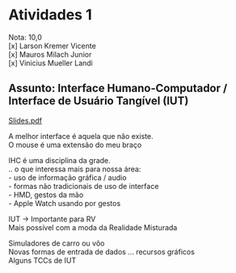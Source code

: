 # Atividades 1

Nota: 10,0  
[x] Larson Kremer Vicente  
[x] Mauros Milach Junior  
[x] Vinicius Mueller Landi  

## Assunto: Interface Humano-Computador / Interface de Usuário Tangível (IUT)  

[Slides.pdf](Slides.pdf)  

A melhor interface é aquela que não existe.  
O mouse é uma extensão do meu braço  

IHC é uma disciplina da grade.  
  .. o que interessa mais para nossa área:  
    - uso de informação gráfica / audio  
    - formas não tradicionais de uso de interface  
      - HMD, gestos da mão  
        - Apple Watch usando por gestos  

IUT -> Importante para RV  
Mais possível com a moda da Realidade Misturada  

Simuladores de carro ou vôo  
Novas formas de entrada de dados ... recursos gráficos  
Alguns TCCs de IUT  
